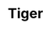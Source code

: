 ---
title: Tiger
layout: zodiac/single
description: Zodiac information - Tiger.
js: ["js/luck/constellation/single.js"]
css: ["css/luck/constellation/single.css"]
---